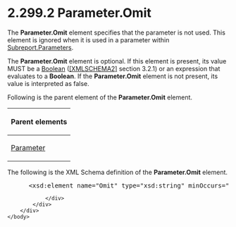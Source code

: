 <html dir="LTR" xmlns:mshelp="http://msdn.microsoft.com/mshelp" xmlns:ddue="http://ddue.schemas.microsoft.com/authoring/2003/5" xmlns:xlink="http://www.w3.org/1999/xlink" xmlns:tool="http://www.microsoft.com/tooltip">
    <head>
        <meta http-equiv="Content-Type" content="text/html; CHARSET=utf-8"></meta>
        <meta name="save" content="history"></meta>
        <title>2.299.2 Parameter.Omit</title>
        <xml>
            <mshelp:toctitle title="2.299.2 Parameter.Omit"></mshelp:toctitle>
            <mshelp:rltitle title="[MS-RDL]: Parameter.Omit"></mshelp:rltitle>
            <mshelp:keyword index="A" term="de62d595-e99e-48c0-b6ce-bd70ee337dbb"></mshelp:keyword>
            <mshelp:attr name="DCSext.ContentType" value="open specification"></mshelp:attr>
            <mshelp:attr name="AssetID" value="de62d595-e99e-48c0-b6ce-bd70ee337dbb"></mshelp:attr>
            <mshelp:attr name="TopicType" value="kbRef"></mshelp:attr>
            <mshelp:attr name="DCSext.Title" value="[MS-RDL]: Parameter.Omit" />
        </xml>
    </head>
    <body>
        <div id="header">
            <h1 class="heading">2.299.2 Parameter.Omit</h1>
        </div>
        <div id="mainSection">
            <div id="mainBody">
                <div id="allHistory" class="saveHistory"></div>
                <div id="sectionSection0" class="section" name="collapseableSection">
                    

<p>The <b>Parameter.Omit</b> element specifies that the
parameter is not used. This element is ignored when it is used in a parameter
within <a href="320127f0-1597-48fe-98b9-66cd00c8805b.htm">Subreport.Parameters</a>.
</p>

<p>The <b>Parameter.Omit</b> element is optional. If this
element is present, its value MUST be a <a href="4802fa14-3619-43fa-9898-3acab160a24c.htm">Boolean</a> (<a href="https://go.microsoft.com/fwlink/?LinkId=90610">[XMLSCHEMA2]</a> section
3.2.1) or an expression that evaluates to a <b>Boolean</b>. If the <b>Parameter.Omit</b>
element is not present, its value is interpreted as false.</p>

<p>Following is the parent element of the <b>Parameter.Omit</b>
element.</p>

<table>
 <thead>
  <tr>
   <th>
   <p>Parent elements</p>
   </th>
  </tr>
 </thead>
 <tr>
  <td>
  <p><a href="bc41bd5d-b10d-4ac3-ae17-40517c8449f0.htm">Parameter</a></p>
  </td>
 </tr>
</table>

<p>The following is the XML Schema definition of the <b>Parameter.Omit</b>
element.</p>

<dl>
<dd>
<div><pre> &lt;xsd:element name=&quot;Omit&quot; type=&quot;xsd:string&quot; minOccurs=&quot;0&quot; /&gt;
</pre></div>
</dd></dl>


                </div>
            </div>
        </div>
    </body>
</html>